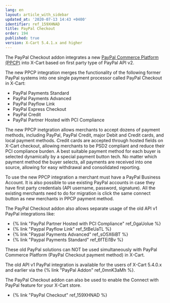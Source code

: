 ```yaml
---
lang: en
layout: article_with_sidebar
updated_at: '2020-07-13 14:43 +0400'
identifier: ref_159XHNAD
title: PayPal Checkout
order: 194
published: true
version: X-Cart 5.4.1.x and higher
---
```

The PayPal Checkout addon integrates a new [PayPal Commerce Platform (PPCP)](https://www.paypal.com/us/business "PayPal Commerce Platform") into X-Cart based on first party type of PayPal API v2. 

The new PPCP integration merges the functionality of the following former PayPal systems into one single payment processor called PayPal Checkout in X-Cart:
- PayPal Payments Standard
- PayPal Payments Advanced
- PayPal Payflow Link
- PayPal Express Checkout
- PayPal Credit
- PayPal Partner Hosted with PCI Compliance

The new PPCP inetgration allows merchants to accept dozens of payment methods, including PayPal, PayPal Credit, major Debit and Credit cards, and local payment methods. Credit cards are accepted through hosted fields on X-Cart checkout, allowing merchants to be PSD2 compliant and reduce their PCI compliance burden. A best suitable payment method for each buyer is selected dynamically by a special payment button tech. No matter which payment method the buyer selects, all payments are received into one source, allowing for easy withdrawal and consolidated reporting.

To use the new PPCP integration a merchant must have a PayPal Business Account. It is also possible to use existing PayPal accounts in case they have first party credentials (API username, password, signature). All the existing merchants need to do for migration is click the same connect button as new merchants in PPCP payment method.

The PayPal Checkout addon also allows separate usage of the old API v1 PayPal integrations like:
- {% link "PayPal Partner Hosted with PCI Compliance" ref_0gaUolue %}
- {% link "Paypal Payflow Link" ref_5tBeUaTL %}
- {% link "Paypal Payments Advanced" ref_sO5X6iBT %}
- {% link "Paypal Payments Standard" ref_6fTEi1Bv %}

These old PayPal solutions can NOT be used simultaneously with PayPal Commerce Platform (PayPal Checkout payment method) in X-Cart.

The old API v1 PayPal integration is available for the users of X-Cart 5.4.0.x and earlier via the {% link "PayPal Addon" ref_0mnK3aMh %}.

The PayPal Checkout addon can also be used to enable the Connect with PayPal feature for your X-Cart store.

* {% link "PayPal Checkout" ref_159XHNAD %}
